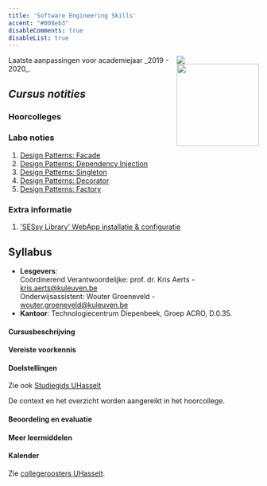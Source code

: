 ```yaml
---
title: 'Software Engineering Skills'
accent: "#008eb3"
disableComments: true
disableList: true
---
```


<span style="float: right;">
    <img src="/img/kul.svg" /><br/>
    <img src="/img/uhasselt.svg" style="width: 165px;"/>
</span>
Laatste aanpassingen voor academiejaar _2019 - 2020_.

## _Cursus notities_

### Hoorcolleges


### Labo noties

1. [Design Patterns: Facade](/teaching/ses/facade)
2. [Design Patterns: Dependency Injection](/teaching/ses/di)
3. [Design Patterns: Singleton](/teaching/ses/singleton)
4. [Design Patterns: Decorator](/teaching/ses/decorator)
5. [Design Patterns: Factory](/teaching/ses/factory)

### Extra informatie

1. ['SESsy Library' WebApp installatie & configuratie](/teaching/ses/sessy)

## Syllabus

- **Lesgevers**:<br/>
Coördinerend Verantwoordelijke: prof. dr. Kris Aerts - <a href="mailto:kris.aerts@kuleuven.be">kris.aerts@kuleuven.be</a><br/>
Onderwijsassistent: Wouter Groeneveld - <a href="mailto:wouter.groeneveld@kuleuven.be">wouter.groeneveld@kuleuven.be</a>
- **Kantoor**: Technologiecentrum Diepenbeek, Groep ACRO, D.0.35. 

#### Cursusbeschrijving


#### Vereiste voorkennis


#### Doelstellingen

Zie ook [Studiegids UHasselt](https://www.uhasselt.be/studiegids)
    
De context en het overzicht worden aangereikt in het hoorcollege.

#### Beoordeling en evaluatie

#### Meer leermiddelen


#### Kalender

Zie [collegeroosters UHasselt](http://collegeroosters.uhasselt.be).
